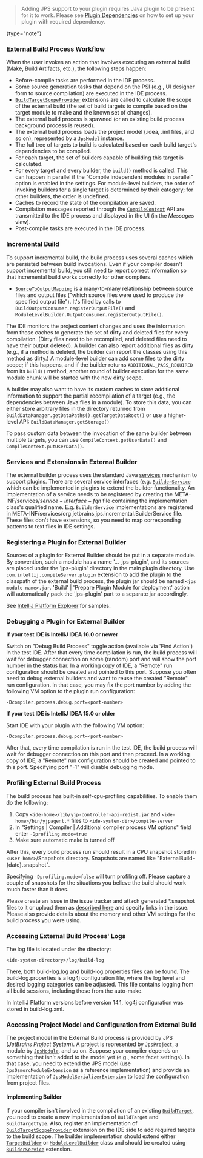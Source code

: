 [//]: # (title: External Builder API and Plugins)

<!-- Copyright 2000-2022 JetBrains s.r.o. and other contributors. Use of this source code is governed by the Apache 2.0 license that can be found in the LICENSE file. -->

 >  Adding JPS support to your plugin requires Java plugin to be present for it to work.
> Please see [Plugin Dependencies](plugin_dependencies.md) on how to set up your plugin with required dependency.
 >
 {type="note"}

### External Build Process Workflow

When the user invokes an action that involves executing an external build (Make, Build Artifacts, etc.), the following steps happen:

* Before-compile tasks are performed in the IDE process.
* Some source generation tasks that depend on the PSI (e.g., UI designer form to source compilation) are executed in the IDE process.
* [`BuildTargetScopeProvider`](upsource:///java/compiler/impl/src/com/intellij/compiler/impl/BuildTargetScopeProvider.java) extensions are called to calculate the scope of the external build (the set of build targets to compile based on the target module to make and the known set of changes).
* The external build process is spawned (or an existing build process background process is reused).
* The external build process loads the project model (.idea, .iml files, and so on), represented by a [`JpsModel`](upsource:///jps/model-api/src/org/jetbrains/jps/model/JpsModel.java) instance.
* The full tree of targets to build is calculated based on each build target's dependencies to be compiled.
* For each target, the set of builders capable of building this target is calculated.
* For every target and every builder, the `build()` method is called.
  This can happen in parallel if the "Compile independent modules in parallel" option is enabled in the settings.
  For module-level builders, the order of invoking builders for a single target is determined by their category; for other builders, the order is undefined.
* Caches to record the state of the compilation are saved.
* Compilation messages reported through the [`CompileContext`](upsource:///jps/jps-builders/src/org/jetbrains/jps/incremental/CompileContext.java) API are transmitted to the IDE process and displayed in the UI (in the *Messages* view).
* Post-compile tasks are executed in the IDE process.

### Incremental Build

To support incremental build, the build process uses several caches which are persisted between build invocations.
Even if your compiler doesn't support incremental build, you still need to report correct information so that incremental build works correctly for other compilers.

* [`SourceToOutputMapping`](upsource:///jps/jps-builders/src/org/jetbrains/jps/builders/storage/SourceToOutputMapping.java) is a many-to-many relationship between source files and output files ("which source files were used to produce the specified output file").
  It's filled by calls to `BuildOutputConsumer.registerOutputFile()` and `ModuleLevelBuilder.OutputConsumer.registerOutputFile()`.

The IDE monitors the project content changes and uses the information from those caches to generate the set of dirty and deleted files for every compilation. (Dirty files need to be recompiled, and deleted files need to have their output deleted).
A builder can also report additional files as dirty (e.g., if a method is deleted, the builder can report the classes using this method as dirty.) A module-level builder can add some files to the dirty scope; if this happens, and if the builder returns `ADDITIONAL_PASS_REQUIRED` from its `build()` method, another round of builder execution for the same module chunk will be started with the new dirty scope.

A builder may also want to have its custom caches to store additional information to support the partial recompilation of a target (e.g., the dependencies between Java files in a module).
To store this data, you can either store arbitrary files in the directory returned from `BuildDataManager.getDataPaths().getTargetDataRoot()` or use a higher-level API: `BuildDataManager.getStorage()`

To pass custom data between the invocation of the same builder between multiple targets, you can use `CompileContext.getUserData()` and `CompileContext.putUserData()`.

### Services and Extensions in External Builder

The external builder process uses the standard Java [services](https://docs.oracle.com/javase/8/docs/api/java/util/ServiceLoader.html) mechanism to support plugins.
There are several service interfaces (e.g. [`BuilderService`](upsource:///jps/jps-builders/src/org/jetbrains/jps/incremental/BuilderService.java) which can be implemented in plugins to extend the builder functionality.
An implementation of a service needs to be registered by creating the <path>META-INF/services/$service-interface-fqn$</path> file containing the implementation class's qualified name.
E.g. `BuilderService` implementations are registered in <path>META-INF/services/org.jetbrains.jps.incremental.BuilderService</path> file.
These files don't have extensions, so you need to map corresponding patterns to text files in IDE settings.

### Registering a Plugin for External Builder

Sources of a plugin for External Builder should be put in a separate module.
By convention, such a module has a name '...-jps-plugin', and its sources are placed under the 'jps-plugin' directory in the main plugin directory.
Use `com.intellij.compileServer.plugin` extension to add the plugin to the classpath of the external build process, the plugin jar should be named `<jps module name>.jar`. 'Build' \| 'Prepare Plugin Module for deployment' action will automatically pack the 'jps-plugin' part to a separate jar accordingly.
                          
See [IntelliJ Platform Explorer](https://jb.gg/ipe?extensions=com.intellij.compileServer.plugin) for samples.

### Debugging a Plugin for External Builder

**If your test IDE is IntelliJ IDEA 16.0 or newer**

Switch on "Debug Build Process" toggle action (available via 'Find Action') in the test IDE.
After that every time compilation is run, the build process will wait for debugger connection on some (random) port and will show the port number in the status bar.
In a working copy of IDE, a "Remote" run configuration should be created and pointed to this port.
Suppose you often need to debug external builders and want to reuse the created "Remote" run configuration.
In that case, you may fix the port number by adding the following VM option to the plugin run configuration:

```
-Dcompiler.process.debug.port=<port-number>
```

**If your test IDE is IntelliJ IDEA 15.0 or older**

Start IDE with your plugin with the following VM option:

```
-Dcompiler.process.debug.port=<port-number>
```

After that, every time compilation is run in the test IDE, the build process will wait for debugger connection on this port and then proceed.  In a working copy of IDE, a "Remote" run configuration should be created and pointed to this port.
Specifying port "-1" will disable debugging mode.

### Profiling External Build Process

The build process has built-in self-cpu-profiling capabilities.
To enable them do the following:

1. Copy `<ide-home>/lib/yjp-controller-api-redist.jar` and `<ide-home>/bin/yjpagent.*`  files to `<ide-system-dir>/compile-server`
2. In "Settings \| Compiler \| Additional compiler process VM options" field enter `-Dprofiling.mode=true`
3. Make sure automatic make is turned off

After this, every build process run should result in a CPU snapshot stored in `<user-home>`/Snapshots directory.
Snapshots are named like "ExternalBuild\-\{date\}.snapshot".

Specifying `-Dprofiling.mode=false` will turn profiling off.
Please capture a couple of snapshots for the situations you believe the build should work much faster than it does.

Please create an issue in the issue tracker and attach generated \*.snapshot files to it or upload them as [described here](https://intellij-support.jetbrains.com/hc/en-us/articles/206869619) and specify links in the issue.
Please also provide details about the memory and other VM settings for the build process you were using.

### Accessing External Build Process' Logs

The log file is located under the directory:

```
<ide-system-directory>/log/build-log
```

There, both <path>build-log.log</path> and <path>build-log.properties</path> files can be found.
The <path>build-log.properties</path> is a log4j configuration file, where the log level and desired logging categories can be adjusted.
This file contains logging from all build sessions, including those from the auto-make.

In IntelliJ Platform versions before version 14.1, log4j configuration was stored in <path>build-log.xml</path>.

### Accessing Project Model and Configuration from External Build

The project model in the External Build process is provided by JPS (*JetBrains Project System*).
A project is represented by [`JpsProject`](upsource:///jps/model-api/src/org/jetbrains/jps/model/JpsProject.java), a module by [`JpsModule`](upsource:///jps/model-api/src/org/jetbrains/jps/model/JpsProject.java), and so on.
Suppose your compiler depends on something that isn't added to the model yet (e.g., some facet settings).
In that case, you need to extend the JPS model (use `JpsOsmorcModuleExtension` as a reference implementation) and provide an implementation of [`JpsModelSerializerExtension`](upsource:///jps/model-serialization/src/org/jetbrains/jps/model/serialization/JpsModelSerializerExtension.java) to load the configuration from project files.

#### Implementing Builder

If your compiler isn't involved in the compilation of an existing [`BuildTarget`](upsource:///jps/jps-builders/src/org/jetbrains/jps/builders/BuildTarget.java), you need to create a new implementation of `BuildTarget` and `BuildTargetType`.
Also, register an implementation of [`BuildTargetScopeProvider`](upsource:///java/compiler/impl/src/com/intellij/compiler/impl/BuildTargetScopeProvider.java) extension on the IDE side to add required targets to the build scope.
The builder implementation should extend either [`TargetBuilder`](upsource:///jps/jps-builders/src/org/jetbrains/jps/incremental/TargetBuilder.java) or [`ModuleLevelBuilder`](upsource:///jps/jps-builders/src/org/jetbrains/jps/incremental/ModuleLevelBuilder.java) class and should be created using [`BuilderService`](upsource:///jps/jps-builders/src/org/jetbrains/jps/incremental/BuilderService.java) extension.
